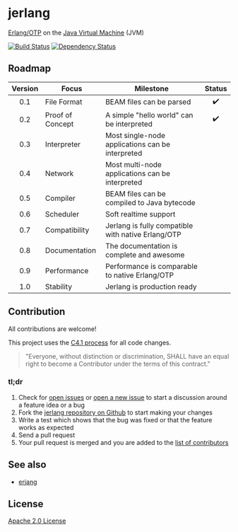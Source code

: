 # jerlang

[Erlang/OTP](https://github.com/erlang/otp) on the [Java Virtual Machine](https://en.wikipedia.org/wiki/Java_virtual_machine) (JVM)

[![Build Status](https://img.shields.io/travis/jerlang/jerlang.svg?branch=master&style=flat)](https://travis-ci.org/jerlang/jerlang)
[![Dependency Status](https://www.versioneye.com/user/projects/55acc9853065350023000481/badge.svg?style=flat)](https://www.versioneye.com/user/projects/55acc9853065350023000481)

## Roadmap

|Version|Focus           |Milestone                                         |Status|
|:-----:|----------------|--------------------------------------------------|:----:|
|0.1    |File Format     |BEAM files can be parsed                          |:heavy_check_mark:|
|0.2    |Proof of Concept|A simple "hello world" can be interpreted         |:heavy_check_mark:|
|0.3    |Interpreter     |Most single-node applications can be interpreted  ||
|0.4    |Network         |Most multi-node applications can be interpreted   ||
|0.5    |Compiler        |BEAM files can be compiled to Java bytecode       ||
|0.6    |Scheduler       |Soft realtime support                             ||
|0.7    |Compatibility   |Jerlang is fully compatible with native Erlang/OTP||
|0.8    |Documentation   |The documentation is complete and awesome         ||
|0.9    |Performance     |Performance is comparable to native Erlang/OTP    ||
|1.0    |Stability       |Jerlang is production ready                       ||

## Contribution

All contributions are welcome!

This project uses the [C4.1 process](http://rfc.zeromq.org/spec:22)
for all code changes.

> "Everyone, without distinction or discrimination,
> SHALL have an equal right to become a Contributor
> under the terms of this contract."

### tl;dr

1. Check for [open issues](https://github.com/jerlang/jerlang/issues) or
[open a new issue](https://github.com/jerlang/jerlang/issues/new) to start
a discussion around a feature idea or a bug
2. Fork the [jerlang repository on Github](https://github.com/jerlang/jerlang)
to start making your changes
3. Write a test which shows that the bug was fixed or that the feature works
as expected
4. Send a pull request
5. Your pull request is merged and you are added to the
[list of contributors](https://github.com/jerlang/jerlang/graphs/contributors)

## See also

* [erjang](https://github.com/trifork/erjang)

## License

[Apache 2.0 License](LICENSE)
